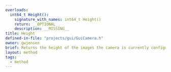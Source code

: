 ```yaml
---
overloads:
  int64_t Height():
    signature_with_names: int64_t Height()
    return: __OPTIONAL__
    description: __MISSING__
title: Height
defined-in-file: "projects/gui/GuiCamera.h"
owner: gwjensen
brief: Returns the height of the images the camera is currently configured to capture.
layout: method
tags:
  - method
---
```

